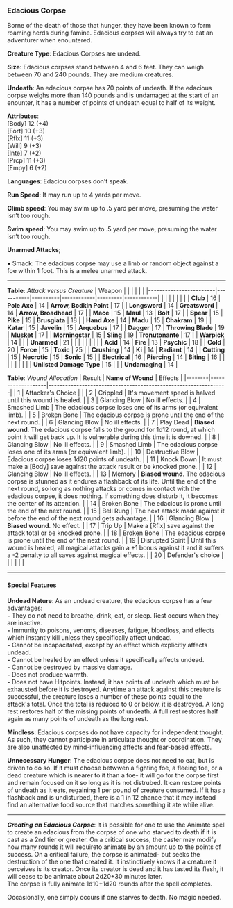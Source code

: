 ### Edacious Corpse
Borne of the death of those that hunger, they have been known to form roaming herds during famine. Edacious corpses will always try to eat an adventurer when enountered.

**Creature Type**: Edacious Corpses are undead.

**Size**: Edacious corpses stand between 4 and 6 feet. They can weigh between 70 and 240 pounds. They are medium creatures.

**Undeath**: An edacious corpse has 70 points of undeath. If the edacious corpse weighs more than 140 pounds and is undamaged at the start of an enounter, it has a number of points of undeath equal to half of its weight.

**Attributes**:  
[Body] 12 (+4)  
[Fort] 10 (+3)  
[Rflx] 11 (+3)  
[Will] 9 (+3)  
[Inte] 7 (+2)  
[Prcp] 11 (+3)  
[Empy] 6 (+2)  

**Languages**: Edaciou corpses don't speak.

**Run Speed**: It may run up to 4 yards per move.

**Climb speed**: You may swim up to .5 yard per move, presuming the water isn’t too rough.

**Swim speed**: You may swim up to .5 yard per move, presuming the water isn’t too rough.

**Unarmed Attacks**;

 • Smack: The edacious corpse may use a limb or random object against a foe within 1 foot. This is a melee unarmed attack.

---------------------

**Table**: *Attack versus Creature*
| Weapon                 |          |            |         |            |         |
|------------------------|-----------|----------|------------|---------|------------|
|                            |        |                    |        |                            |         |
| **Club**                   | 16     | **Pole Axe**       | 14     | **Arrow, Bodkin Point**    | 17    |
| **Longsword**              | 14     | **Greatsword**     | 14     | **Arrow, Broadhead**       | 17    |
| **Mace**                   | 15     | **Maul**           | 13     | **Bolt**                   | 17    |
| **Spear**                  | 15     | **Pike**           | 15     | **Brusgiata**              | 18    |
| **Hand Axe**               | 14     | **Madu**           | 15     | **Chakram**                | 19    |
| **Katar**                  | 15     | **Javelin**        | 15     | **Arquebus**               | 17    |
| **Dagger**                 | 17     | **Throwing Blade** | 19     | **Musket**                 | 17    |
| **Morningstar**            | 15     | **Sling**          | 19     | **Tronutonante**           | 17    |
| **Warpick**                | 14     |                    |        | **Unarmed**        | 21    |   |      |
|                            |        |                    |        |
| **Acid**                   | 14     | **Fire**           | 13     | **Psychic**                | 18     |
| **Cold**                   | 20     | **Force**          | 15     | **Toxic**                  | 25     |
| **Crushing**               | 14     | **Ki**             | 14     | **Radiant**                | 14     |
| **Cutting**                | 15     | **Necrotic**       | 15     | **Sonic**                  | 15    |
| **Electrical**             | 16     | **Piercing**       | 14     | **Biting**                 | 16    |
|                            |        |                    |        |                            |            |
| **Unlisted Damage Type**   | 15     |                    |        | **Undamaging**             | 14 |



**Table**: *Wound Allocation*
| Result | **Name of Wound** | Effects                                                        |
|--------|-------------------|----------------------------------------------------------------|
|   1    | Attacker's Choice |                                                                |
|   2    | Crippled          | It's movement speed is halved until this wound is healed.      |
|   3    | Glancing Blow     | No ill effects. |
|   4    | Smashed Limb      | The edacious corpse loses one of its arms (or equivalent limb). |
|   5    | Broken Bone       | The edacious corpse is prone until the end of the next round. |
|   6    | Glancing Blow     | No ill effects. |
|   7    | Play Dead         | **Biased wound**. The edacious corpse falls to the ground for 1d12 round, at which point it will get back up. It is vulnerable during this time it is downed. |
|   8    | Glancing Blow     | No ill effects.                                     |
|   9    | Smashed Limb      | The edacious corpse loses one of its arms (or equivalent limb). |
|   10   | Destructive Blow  | Edacious corpse loses 1d20 points of undeath. |
|   11   | Knock Down        | It must make a [Body] save against the attack result or be knocked prone. |
|   12   | Glancing Blow     | No ill effects. |
|   13   | Memory            | **Biased wound**. The edacious corpse is stunned as it endures a flashback of its life. Until the end of the next round, so long as nothing attacks or comes in contact with the edacious corpse, it does nothing. If something does disturb it, it becomes the center of its attention. |
|   14   | Broken Bone       | The edacious is prone until the end of the next round. |
|   15   | Bell Rung         | The next attack made against it before the end of the next round gets advantage.  |
|   16   | Glancing Blow     | **Biased wound**. No effect. |
|   17   | Trip Up           | Make a [Rflx] save against the attack total or be knocked prone.                                  |
|   18   | Broken Bone       | The edacious corpse is prone until the end of the next round. |
|   19   | Disrupted Spirit  | Until this wound is healed, all magical attacks gain a +1 bonus against it and it suffers a -2 penalty to all saves against magical effects. |
|   20   | Defender's choice |                                   |
|        |                                                |                                   |

---------------------

#### Special Features

**Undead Nature**: As an undead creature, the edacious corpse has a few advantages:  
**-** They do not need to breathe, drink, eat, or sleep. Rest occurs when they are inactive.  
**-** Immunity to poisons, venoms, diseases, fatigue, bloodloss, and effects which instantly kill unless they specifically affect undead.  
**-** Cannot be incapacitated, except by an effect which explicitly affects undead.  
**-** Cannot be healed by an effect unless it specifically affects undead.  
**-** Cannot be destroyed by massive damage.  
**-** Does not produce warmth.  
**-** Does not have Hitpoints. Instead, it has points of undeath which must be exhausted before it is destroyed. Anytime an attack against this creature is successful, the creature loses a number of these points equal to the attack's total. Once the total is reduced to 0 or below, it is destroyed. A long rest restores half of the missing points of undeath. A full rest restores half again as many points of undeath as the long rest.

**Mindless**: Edacious corpses do not have capacity for independent thought. As such, they cannot participate in articulate thought or coordination. They are also unaffected by mind-influencing affects and fear-based effects.

**Unnecessary Hunger**: The edacious corpse does not need to eat, but is driven to do so. If it must choose betwwen a fighting foe, a fleeing foe, or a dead creature which is nearer to it than a foe- it will go for the corpse first and remain focused on it so long as it is not distrubed. It can restore points of undeath as it eats, regaining 1 per pound of creature consumed. If it has a flashback and is undisturbed, there is a 1 in 12 chance that it may instead find an alternative food source that matches something it ate while alive.

-----

***Creating an Edacious Corpse***: It is possible for one to use the Animate spell to create an edacious from the corpse of one who starved to death if it is cast as a 2nd tier or greater. On a critical success, the caster may modify how many rounds it will requireto animate by an amount up to the points of success. On a critical failure, the corpse is animated- but seeks the destruction of the one that created it. It instinctively knows if a creature it perceives is its creator. Once its creator is dead and it has tasted its flesh, it will cease to be animate about 2d20+30 minutes later.  
The corpse is fully animate 1d10+1d20 rounds after the spell completes.  

Occasionally, one simply occurs if one starves to death.  No magic needed.
